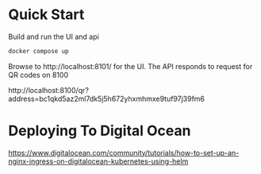 # Quick Start

Build and run the UI and api

```bash
docker compose up
```

Browse to http://localhost:8101/ for the UI. The API responds to request for QR codes on 8100

http://localhost:8100/qr?address=bc1qkd5az2ml7dk5j5h672yhxmhmxe9tuf97j39fm6

# Deploying To Digital Ocean

https://www.digitalocean.com/community/tutorials/how-to-set-up-an-nginx-ingress-on-digitalocean-kubernetes-using-helm
